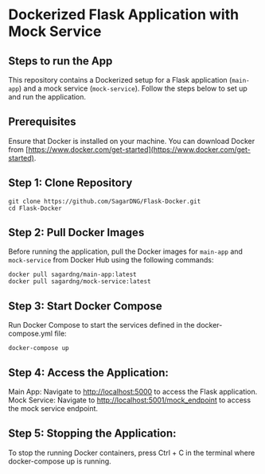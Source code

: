 # Dockerized Flask Application with Mock Service

## Steps to run the App

This repository contains a Dockerized setup for a Flask application (`main-app`) and a mock service (`mock-service`). Follow the steps below to set up and run the application.

## Prerequisites

Ensure that Docker is installed on your machine. You can download Docker from [https://www.docker.com/get-started](https://www.docker.com/get-started).

## Step 1: Clone Repository

```
git clone https://github.com/SagarDNG/Flask-Docker.git
cd Flask-Docker
```


## Step 2: Pull Docker Images

Before running the application, pull the Docker images for `main-app` and `mock-service` from Docker Hub using the following commands:

```
docker pull sagardng/main-app:latest
docker pull sagardng/mock-service:latest
```

## Step 3: Start Docker Compose
Run Docker Compose to start the services defined in the docker-compose.yml file:

```
docker-compose up
```

## Step 4: Access the Application:

Main App: Navigate to [http://localhost:5000](http://localhost:5000) to access the Flask application.
Mock Service: Navigate to [http://localhost:5001/mock_endpoint](http://localhost:5001/mock_endpoint) to access the mock service endpoint.

## Step 5: Stopping the Application:
To stop the running Docker containers, press Ctrl + C in the terminal where docker-compose up is running.



